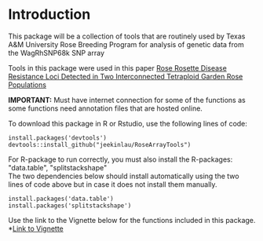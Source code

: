 # Introduction
This package will be a collection of tools that are routinely used by Texas A&M University Rose Breeding Program for analysis of genetic data from the WagRhSNP68k SNP array
    
Tools in this package were used in this paper [Rose Rosette Disease Resistance Loci Detected in Two Interconnected Tetraploid Garden Rose Populations](https://www.frontiersin.org/articles/10.3389/fpls.2022.916231/full)     
    
    
**IMPORTANT:** Must have internet connection for some of the functions as some functions need annotation files that are hosted online.    
   
To download this package in R or Rstudio, use the following lines of code:          
     
		 
```
install.packages('devtools')
devtools::install_github("jeekinlau/RoseArrayTools")
```
      
     
For R-package to run correctly, you must also install the R-packages: "data.table", "splitstackshape"     	 
The two dependencies below should install automatically using the two lines of code above but in case it does not install them manually.    
    
```
install.packages('data.table')
install.packages('splitstackshape')
```       
    
Use the link to the Vignette below for the functions included in this package.      
*[Link to Vignette](https://jeekinlau.github.io/RoseArrayTools/RoseArrayTools_Vignette.html)
